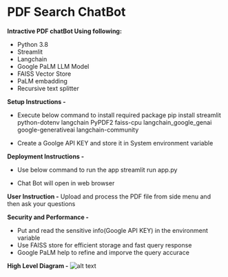# PDF Search ChatBot

**Intractive PDF chatBot Using following:**
- Python 3.8 
- Streamlit
- Langchain
- Google PaLM LLM Model
- FAISS Vector Store
- PaLM embadding
- Recursive text splitter

**Setup Instructions  -**
- Execute below command to install required package 
  pip install streamlit python-dotenv langchain PyPDF2 faiss-cpu langchain_google_genai google-generativeai langchain-community

- Create a Goolge API KEY and store it in System environment variable

**Deployment Instructions -** 
- Use below command to run the app
  streamlit run app.py

- Chat Bot will open in web browser

**User Instruction -** 
Upload and process the PDF file from side menu and then ask your questions

**Security and Performance -** 
- Put and read the sensitive info(Google API KEY) in the environment variable
- Use FAISS store for efficient storage  and fast query response
- Google PaLM help to refine and imporve the query accurace 


**High Level Diagram -** 
![alt text](LLM_HL_Arch_Diagram.jpg)
